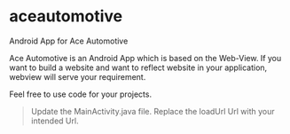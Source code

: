 # aceautomotive

Android App for Ace Automotive

Ace Automotive is an Android App which is based on the Web-View. If you want to build a website and want to reflect website in your application, webview will serve your requirement.

Feel free to use code for your projects.

  >Update the MainActivity.java file. Replace the loadUrl Url with your intended Url.
